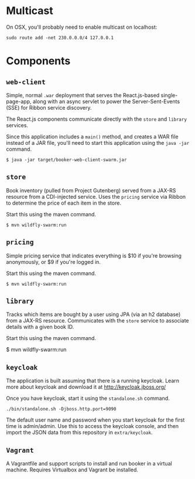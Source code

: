 # Multicast

On OSX, you'll probably need to enable multicast on localhost:

    sudo route add -net 230.0.0.0/4 127.0.0.1

# Components

## `web-client`

Simple, normal `.war` deployment that serves the React.js-based
single-page-app, along with an async servlet to power the
Server-Sent-Events (SSE) for Ribbon service discovery.

The React.js components communicate directly with the `store`
and `library` services.

Since this application includes a `main()` method, and creates
a WAR file instead of a JAR file, you'll need to start this
application using the `java -jar` command.

    $ java -jar target/booker-web-client-swarm.jar

##  `store`

Book inventory (pulled from Project Gutenberg) served from
a JAX-RS resource from a CDI-injected service.  Uses the
`pricing` service via Ribbon to determine the price of each
item in the store.

Start this using the maven command.

    $ mvn wildfly-swarm:run

## `pricing`

Simple pricing service that indicates everything is $10 if
you're browsing anonymously, or $9 if you're logged in.

Start this using the maven command.

    $ mvn wildfly-swarm:run

## `library`

Tracks which items are bought by a user using JPA (via an h2
database) from a JAX-RS resource.  Communicates with the `store`
service to associate details with a given book ID.

Start this using the maven command.

$ mvn wildfly-swarm:run

## `keycloak`

The application is built assuming that there is a running keycloak.
Learn more about keycloak and download it at http://keycloak.jboss.org/

Once you have keycloak, start it using the `standalone.sh` command.

    ./bin/standalone.sh -Djboss.http.port=9090

The default user name and password when you start keycloak for the first
time is admin/admin. Use this to access the keycloak console, and then
import the JSON data from this repository in `extra/keycloak`.

## `Vagrant`
A Vagrantfile and support scripts to install and run booker in a
virtual machine. Requires Virtualbox and Vagrant be installed.
